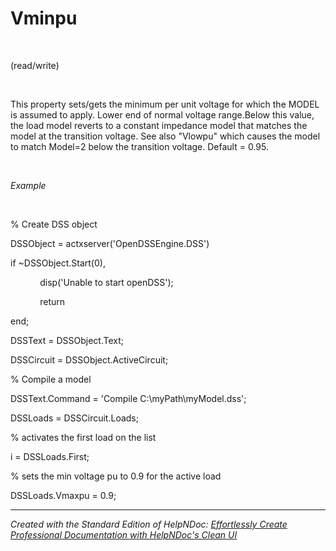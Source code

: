 # Vminpu

&nbsp;

(read/write)

&nbsp;

This property sets/gets the minimum per unit voltage for which the MODEL is assumed to apply. Lower end of normal voltage range.Below this value, the load model reverts to a constant impedance model that matches the model at the transition voltage. See also "Vlowpu" which causes the model to match Model=2 below the transition voltage. Default = 0.95.&nbsp;

&nbsp;

*Example*

&nbsp;

% Create DSS object

DSSObject = actxserver('OpenDSSEngine.DSS')

if ~DSSObject.Start(0),

&nbsp; &nbsp; &nbsp; &nbsp; &nbsp; &nbsp; disp('Unable to start openDSS');

&nbsp; &nbsp; &nbsp; &nbsp; &nbsp; &nbsp; return

end;

DSSText = DSSObject.Text;

DSSCircuit = DSSObject.ActiveCircuit;

% Compile a model &nbsp; &nbsp;

DSSText.Command = 'Compile C:\\myPath\\myModel.dss';

DSSLoads = DSSCircuit.Loads;

% activates the first load on the list

i = DSSLoads.First;

% sets the min voltage pu to 0.9 for the active load

DSSLoads.Vmaxpu = 0.9;

***
_Created with the Standard Edition of HelpNDoc: [Effortlessly Create Professional Documentation with HelpNDoc's Clean UI](<https://www.helpndoc.com/feature-tour/stunning-user-interface/>)_
